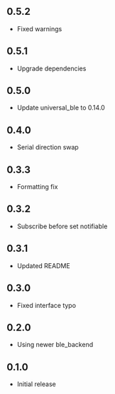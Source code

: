 ## 0.5.2

* Fixed warnings

## 0.5.1

* Upgrade dependencies

## 0.5.0

* Update universal_ble to 0.14.0

## 0.4.0

* Serial direction swap

## 0.3.3

* Formatting fix

## 0.3.2

* Subscribe before set notifiable

## 0.3.1

* Updated README

## 0.3.0

* Fixed interface typo

## 0.2.0

* Using newer ble_backend

## 0.1.0

* Initial release
